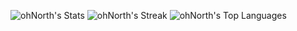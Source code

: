 ![ohNorth's Stats](https://github-readme-stats.vercel.app/api?username=ohNorth&theme=vue&show_icons=true&hide_border=true&count_private=false)
![ohNorth's Streak](https://github-readme-streak-stats.herokuapp.com/?user=ohNorth&theme=vue&hide_border=true)
![ohNorth's Top Languages](https://github-readme-stats.vercel.app/api/top-langs/?username=ohNorth&theme=vue&show_icons=true&hide_border=true&layout=compact)
